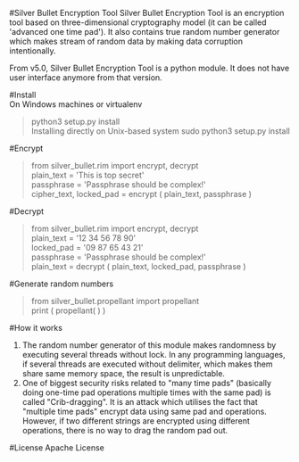 #Silver Bullet Encryption Tool
Silver Bullet Encryption Tool is an encryption tool based on three-dimensional cryptography model (it can be called 'advanced one time pad'). It also contains true random number generator which makes stream of random data by making data corruption intentionally.

From v5.0, Silver Bullet Encryption Tool is a python module. It does not have user interface anymore from that version.

#Install  
On Windows machines or virtualenv
>python3 setup.py install  
Installing directly on Unix-based system
>sudo python3 setup.py install  


#Encrypt
>from  silver_bullet.rim  import encrypt,  decrypt  
>plain_text = 'This is top secret'  
>passphrase = 'Passphrase should be complex!'  
>cipher_text, locked_pad = encrypt ( plain_text,  passphrase )   

#Decrypt
>from  silver_bullet.rim  import  encrypt,  decrypt  
>plain_text = '12 34 56 78 90'  
>locked_pad = '09 87 65 43 21'   
>passphrase = 'Passphrase should be complex!'  
>plain_text = decrypt ( plain_text, locked_pad,  passphrase )  

#Generate random numbers
>from silver_bullet.propellant import propellant  
>print ( propellant( ) )


#How it works
1. The random number generator of this module makes randomness by executing several threads without lock. In any programming languages, if several threads are executed without delimiter, which makes them share same memory space, the result is unpredictable.
2. One of biggest security risks related to "many time pads" (basically doing one-time pad operations multiple times with the same pad) is called "Crib-dragging". It is an attack which utilises the fact that "multiple time pads" encrypt data using same pad and operations. However, if two different strings are encrypted using different operations, there is no way to drag the random pad out.


#License
Apache License
